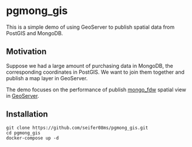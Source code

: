# pgmong_gis
This is a simple demo of using GeoServer to publish spatial data from PostGIS and MongoDB.

## Motivation

Suppose we had a large amount of purchasing data in MongoDB, the corresponding coordinates in PostGIS. We want to join them together and publish a map layer in GeoServer.

The demo focuses on the performance of publish [mongo_fdw](https://github.com/EnterpriseDB/mongo_fdw.git) spatial view in [GeoServer](http://geoserver.org/).

## Installation
```
git clone https://github.com/seifer08ms/pgmong_gis.git
cd pgmong_gis
docker-compose up -d 
```


